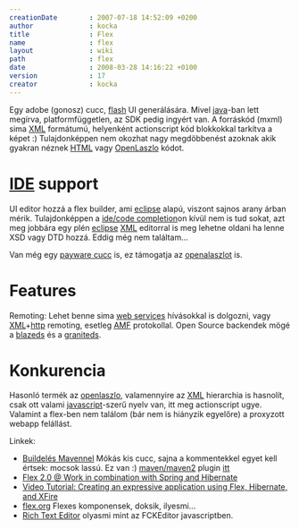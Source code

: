 ```yaml
---
creationDate        : 2007-07-18 14:52:09 +0200 
author              : kocka 
title               : Flex 
name                : flex 
layout              : wiki 
path                : flex 
date                : 2008-03-28 14:16:22 +0100 
version             : 17 
creator             : kocka 
---
```

Egy adobe (gonosz) cucc, [flash](flash.html) UI generálására. Mivel [java](java.html)-ban lett megírva, platformfüggetlen, az SDK pedig ingyért van. A forráskód (mxml) sima [XML](XML.html) formátumú, helyenként actionscript kód blokkokkal tarkítva a képet :) Tulajdonképpen nem okozhat nagy megdöbbenést azoknak akik gyakran néznek [HTML](Missing.html) vagy [OpenLaszlo](Laszlo.html) kódot.

# [IDE](IDE.html) support

UI editor hozzá a flex builder, ami [eclipse](Eclipse.html) alapú, viszont sajnos arany árban mérik. Tulajdonképpen a [ide/code completion](ide/code%20completion.html)on kívül nem is tud sokat, azt meg jobbára egy plén [eclipse](Eclipse.html) [XML](XML.html) editorral is meg lehetne oldani ha lenne XSD vagy DTD hozzá. Eddig még nem találtam...


Van még egy [payware cucc](http://www.spket.com/download.html) is, ez támogatja az [openalaszlot](Laszlo.html) is.

# Features

Remoting: Lehet benne sima [web services](WebServices.html) hívásokkal is dolgozni, vagy [XML](XML.html)+[http](HTTP.html) remoting, esetleg [AMF](AMF.html) protokollal. Open Source backendek mögé a [blazeds](BlazeDS.html) és a [graniteds](Missing.html).

# Konkurencia

Hasonló termék az [openlaszlo](Laszlo.html), valamennyire az [XML](XML.html) hierarchia is hasnolít, csak ott valami [javascript](javascript.html)-szerű nyelv van, itt meg actionscript ugye. Valamint a flex-ben nem találom (bár nem is hiányzik egyelőre) a proxyzott webapp felállást.


Linkek:

*   [Buildelés Mavennel](http://techpolesen.blogspot.com/2007/05/flash-for-java-programmers-lesson-1.html) Mókás kis cucc, sajna a kommentekkel egyet kell értsek: mocsok lassú. Ez van :) [maven/maven2](maven/maven2.html) plugin [itt](http://mvnrepository.com/artifact/net.israfil.mojo/maven-flex2-plugin)
*   [Flex 2.0 @ Work in combination with Spring and Hibernate](http://www.parleys.com/display/PARLEYS/Flex+2.0+at+Work+in+combination+with+Spring+and+Hibernate?showComments=true)
*   [Video Tutorial: Creating an expressive application using Flex, Hibernate, and XFire](http://www.adobe.com/devnet/flex/articles/flexjava.html)
*   [flex.org](http://flex.org/) Flexes komponensek, doksik, ilyesmi...
*   [Rich Text Editor](http://weblogs.macromedia.com/mc/archives/2006/09/disclosable_con_1.cfm)  olyasmi mint az FCKEditor javascriptben.   


